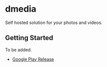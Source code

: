 # dmedia

Self hosted solution for your photos and videos.

## Getting Started

To be added.

- [Google Play Release](https://play.google.com/store/apps/details?id=org.altlimit.dmedia)

